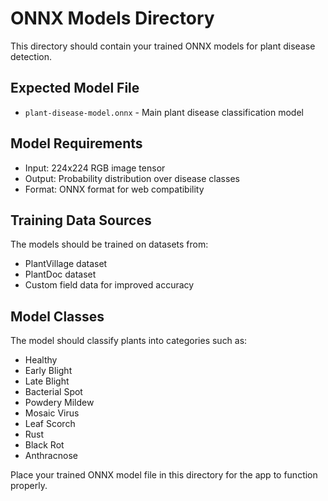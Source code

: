 # ONNX Models Directory

This directory should contain your trained ONNX models for plant disease detection.

## Expected Model File
- `plant-disease-model.onnx` - Main plant disease classification model

## Model Requirements
- Input: 224x224 RGB image tensor
- Output: Probability distribution over disease classes
- Format: ONNX format for web compatibility

## Training Data Sources
The models should be trained on datasets from:
- PlantVillage dataset
- PlantDoc dataset
- Custom field data for improved accuracy

## Model Classes
The model should classify plants into categories such as:
- Healthy
- Early Blight
- Late Blight
- Bacterial Spot
- Powdery Mildew
- Mosaic Virus
- Leaf Scorch
- Rust
- Black Rot
- Anthracnose

Place your trained ONNX model file in this directory for the app to function properly.